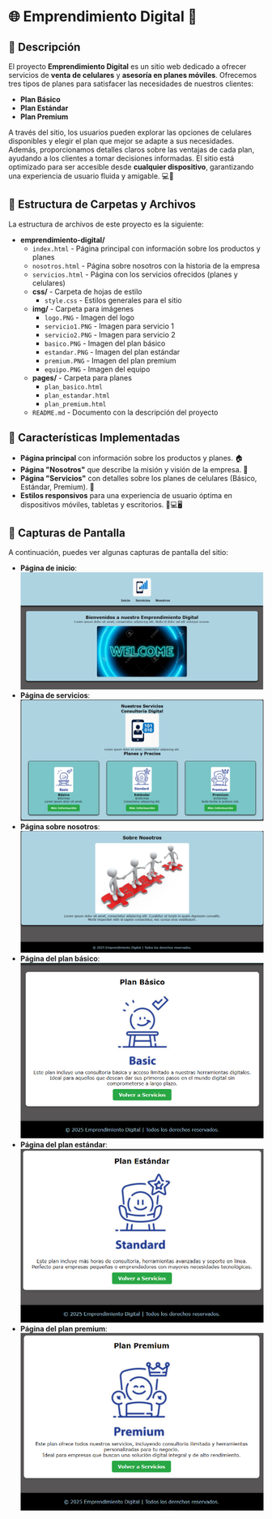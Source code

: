 # 🌐 **Emprendimiento Digital** 🚀

## 📝 **Descripción**

El proyecto **Emprendimiento Digital** es un sitio web dedicado a ofrecer servicios de **venta de celulares** y **asesoría en planes móviles**. Ofrecemos tres tipos de planes para satisfacer las necesidades de nuestros clientes:

- **Plan Básico**
- **Plan Estándar**
- **Plan Premium**

A través del sitio, los usuarios pueden explorar las opciones de celulares disponibles y elegir el plan que mejor se adapte a sus necesidades. Además, proporcionamos detalles claros sobre las ventajas de cada plan, ayudando a los clientes a tomar decisiones informadas. El sitio está optimizado para ser accesible desde **cualquier dispositivo**, garantizando una experiencia de usuario fluida y amigable. 💻📱

## 📂 **Estructura de Carpetas y Archivos**

La estructura de archivos de este proyecto es la siguiente:

- **emprendimiento-digital/**
  - `index.html`          - Página principal con información sobre los productos y planes
  - `nosotros.html`       - Página sobre nosotros con la historia de la empresa
  - `servicios.html`      - Página con los servicios ofrecidos (planes y celulares)
  - **css/**               - Carpeta de hojas de estilo
    - `style.css`         - Estilos generales para el sitio
  - **img/**               - Carpeta para imágenes
    - `logo.PNG`              - Imagen del logo
    - `servicio1.PNG`         - Imagen para servicio 1
    - `servicio2.PNG`         - Imagen para servicio 2
    - `basico.PNG`            - Imagen del plan básico
    - `estandar.PNG`          - Imagen del plan estándar
    - `premium.PNG`           - Imagen del plan premium
    - `equipo.PNG`            - Imagen del equipo
  - **pages/**             - Carpeta para planes
    - `plan_basico.html`
    - `plan_estandar.html`
    - `plan_premium.html`
  - `README.md`           - Documento con la descripción del proyecto



## 🚀 **Características Implementadas**

- **Página principal** con información sobre los productos y planes. 🏠
- **Página "Nosotros"** que describe la misión y visión de la empresa. 🏢
- **Página "Servicios"** con detalles sobre los planes de celulares (Básico, Estándar, Premium). 📱
- **Estilos responsivos** para una experiencia de usuario óptima en dispositivos móviles, tabletas y escritorios. 📱💻🖥️

## 📸 **Capturas de Pantalla**

A continuación, puedes ver algunas capturas de pantalla del sitio:

- **Página de inicio**:
  ![Página inicio](img/paginainicio.PNG)
- **Página de servicios**:
  ![Página servicios](img/paginaservicios.PNG)
- **Página sobre nosotros**:
  ![Página nosotros](img/paginanosotros.PNG)
- **Página del plan básico**:
  ![Página básico](img/paginabasico.PNG)
- **Página del plan estándar**:
  ![Página estándar](img/paginaestandar.PNG)
- **Página del plan premium**:
  ![Página premium](img/paginapremium.PNG)

